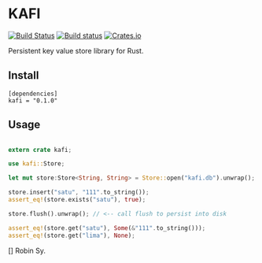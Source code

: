 KAFI
=======

[![Build Status](https://travis-ci.org/anvie/kafi.svg?branch=master)](https://travis-ci.org/anvie/kafi)
[![Build status](https://ci.appveyor.com/api/projects/status/yoqd9gnvb9cv0a94?svg=true)](https://ci.appveyor.com/project/anvie/kafi)
[![Crates.io](https://img.shields.io/crates/v/kafi.svg)](https://crates.io/crates/kafi)

Persistent key value store library for Rust.

Install
--------

```
[dependencies]
kafi = "0.1.0"
```


Usage
------

```rust

extern crate kafi;

use kafi::Store;

let mut store:Store<String, String> = Store::open("kafi.db").unwrap();

store.insert("satu", "111".to_string());
assert_eq!(store.exists("satu"), true);

store.flush().unwrap(); // <-- call flush to persist into disk

assert_eq!(store.get("satu"), Some(&"111".to_string()));
assert_eq!(store.get("lima"), None);
```


[] Robin Sy.
